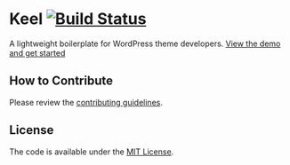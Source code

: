 # Keel [![Build Status](https://travis-ci.org/cferdinandi/keel.svg)](https://travis-ci.org/cferdinandi/keel)

A lightweight boilerplate for WordPress theme developers. [View the demo and get started](http://keel.gomakethings.com)



## How to Contribute

Please review the [contributing guidelines](CONTRIBUTING.md).



## License

The code is available under the [MIT License](LICENSE.md).
